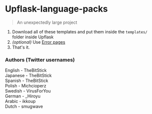 # Upflask-language-packs
> An unexpectedly large project  

1. Download all of these templates and put them inside the `templates/` folder inside Upflask
2. *(optional)* Use [Error pages](https://github.com/Upflask/Upflask-error-pages)
3. That's it.

### Authors (Twitter usernames)
English - TheBitStick  
Japanese - TheBitStick  
Spanish - TheBitStick  
Polish - Michcioperz  
Swedish - VirusForYou  
German - _Hiroyu  
Arabic - ikkoup  
Dutch - smugwave

